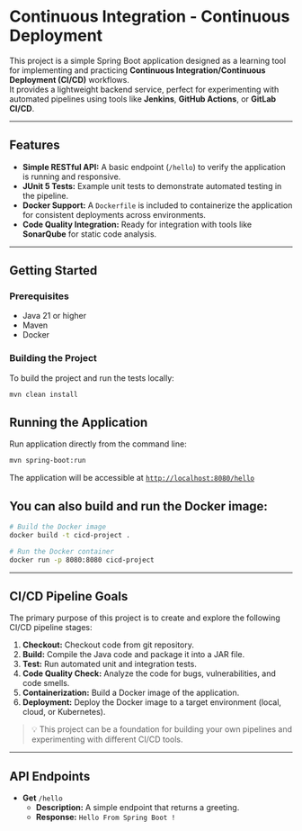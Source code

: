 # Continuous Integration - Continuous Deployment

This project is a simple Spring Boot application designed as a learning tool for implementing and practicing **Continuous Integration/Continuous Deployment (CI/CD)** workflows.  
It provides a lightweight backend service, perfect for experimenting with automated pipelines using tools like **Jenkins**, **GitHub Actions**, or **GitLab CI/CD**.

---

## Features
- **Simple RESTful API:** A basic endpoint (`/hello`) to verify the application is running and responsive.
- **JUnit 5 Tests:** Example unit tests to demonstrate automated testing in the pipeline.
- **Docker Support:** A `Dockerfile` is included to containerize the application for consistent deployments across environments.
- **Code Quality Integration:** Ready for integration with tools like **SonarQube** for static code analysis.

---

## Getting Started

### Prerequisites
- Java 21 or higher
- Maven
- Docker

### Building the Project
To build the project and run the tests locally:
```bash
mvn clean install
```

## **Running the Application**
Run application directly from the command line:

``` bash
mvn spring-boot:run
```

The application will be accessible at [`http://localhost:8080/hello`](http://localhost:8080/hello)

## You can also build and run the Docker image:

```bash
# Build the Docker image
docker build -t cicd-project .

# Run the Docker container
docker run -p 8080:8080 cicd-project
```

---

## CI/CD Pipeline Goals
The primary purpose of this project is to create and explore the following CI/CD pipeline stages:
1. **Checkout:** Checkout code from git repository.
2. **Build:** Compile the Java code and package it into a JAR file.
3. **Test:** Run automated unit and integration tests.
4. **Code Quality Check:** Analyze the code for bugs, vulnerabilities, and code smells.
5. **Containerization:** Build a Docker image of the application.
6. **Deployment:** Deploy the Docker image to a target environment (local, cloud, or Kubernetes).


> 💡 This project can be a foundation for building your own pipelines and experimenting with different CI/CD tools.

---

## API Endpoints
- **Get** `/hello`
    - **Description:** A simple endpoint that returns a greeting.
    - **Response:** `Hello From Spring Boot !`
